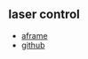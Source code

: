 ## laser control

* [aframe](https://aframe.io/docs/1.3.0/components/laser-controls.html#sidebar)
* [github](https://github.com/aframevr/aframe/blob/master/docs/components/laser-controls.md)